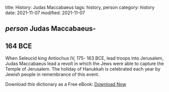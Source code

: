 title: History: Judas Maccabaeus
tags: history, person
category: history
date: 2021-11-07
modified: 2021-11-07

## _person_  Judas Maccabaeus-
  164 BCE
-
When Seleucid king
Antiochus IV,   175-
163 BCE,
 lead troops into Jerusalem, Judas
Maccabaeus lead a revolt in which the Jews were able to capture the
Temple of Jerusalem.  The holiday of Hanukkah is celebrated each year
by Jewish people in remembrance of this event.


Download *this* dictionary as a Free eBook: [Download Now]({static}static/CairnsHistoryDictionary.pdf)

